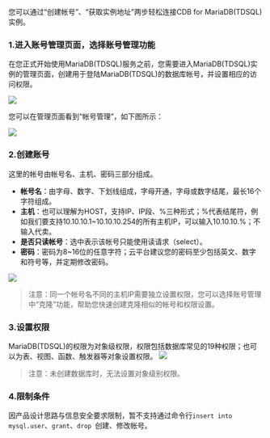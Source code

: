 您可以通过“创建帐号”、“获取实例地址”两步轻松连接CDB for MariaDB(TDSQL)实例。


### 1.进入账号管理页面，选择账号管理功能
在您正式开始使用MariaDB(TDSQL)服务之前，您需要进入MariaDB(TDSQL)实例的管理页面，创建用于登陆MariaDB(TDSQL)的数据库帐号，并设置相应的访问权限。

![](http://imgcache.tcecqpoc.fsphere.cn/image/mccdn.qcloud.com/img56835afdde2f1.png)


您可以在管理页面看到“帐号管理”，如下图所示：

![](http://imgcache.tcecqpoc.fsphere.cn/image/mccdn.qcloud.com/img56835b1a37efe.png)
### 2.创建账号
这里的帐号由帐号名、主机、密码三部分组成。

-  **帐号名**：由字母、数字、下划线组成，字母开通，字母或数字结尾，最长16个字符组成。
-  **主机**：也可以理解为HOST，支持IP、IP段、%三种形式；%代表结尾符，例如我们要支持10.10.10.1~10.10.10.254的所有主机IP，可以输入10.10.10.%；不输入代卖。
-  **是否只读帐号**：选中表示该帐号只能使用读请求（select）。
-  **密码**：密码为8~16位的任意字符；云平台建议您的密码至少包括英文、数字和符号等，并定期修改密码。

![](http://imgcache.tcecqpoc.fsphere.cn/image/mccdn.qcloud.com/img56835b84c71c7.png)

>注意：同一个帐号名不同的主机IP需要独立设置权限，您可以选择账号管理中“克隆”功能，帮助您快速创建克隆相似的帐号和权限设置。

### 3.设置权限
MariaDB(TDSQL)的权限为对象级权限，权限包括数据库常见的19种权限；也可以为表、视图、函数、触发器等对象设置权限。
![](http://imgcache.tcecqpoc.fsphere.cn/image/mccdn.qcloud.com/img56835bf828954.png)
>注意：未创建数据库时，无法设置对象级别权限。

### 4.限制条件
因产品设计思路与信息安全要求限制，暂不支持通过命令行`insert into mysql.user`、`grant`、`drop `创建、修改帐号。


